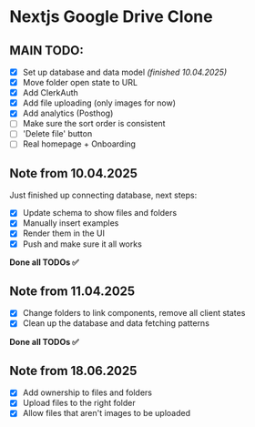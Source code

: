 # Nextjs Google Drive Clone

## MAIN TODO:

- [x] Set up database and data model _(finished 10.04.2025)_
- [x] Move folder open state to URL
- [x] Add ClerkAuth
- [x] Add file uploading (only images for now)
- [x] Add analytics (Posthog)
- [ ] Make sure the sort order is consistent
- [ ] 'Delete file' button
- [ ] Real homepage + Onboarding

## Note from 10.04.2025

Just finished up connecting database, next steps:

- [x] Update schema to show files and folders
- [x] Manually insert examples
- [x] Render them in the UI
- [x] Push and make sure it all works

**Done all TODOs ✅**

## Note from 11.04.2025

- [x] Change folders to link components, remove all client states
- [x] Clean up the database and data fetching patterns

**Done all TODOs ✅**

## Note from 18.06.2025

- [x] Add ownership to files and folders
- [x] Upload files to the right folder
- [x] Allow files that aren't images to be uploaded
